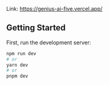  Link: https://genius-ai-five.vercel.app/

## Getting Started

First, run the development server:

```bash
npm run dev
# or
yarn dev
# or
pnpm dev
```
